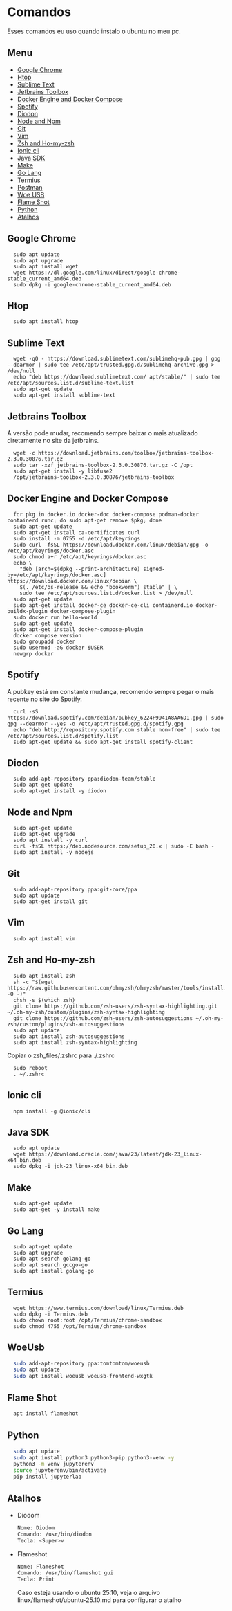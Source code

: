# Comandos
Esses comandos eu uso quando instalo o ubuntu no meu pc.

## Menu
- [Google Chrome](#google-chrome)
- [Htop](#htop)
- [Sublime Text](#sublime-text)
- [Jetbrains Toolbox](#jetbrains-toolbox)
- [Docker Engine and Docker Compose](#docker-engine-and-docker-compose)
- [Spotify](#spotify)
- [Diodon](#diodon)
- [Node and Npm](#node-and-npm)
- [Git](#git)
- [Vim](#vim)
- [Zsh and Ho-my-zsh](#zsh-and-ho-my-zsh)
- [Ionic cli](#ionic-cli)
- [Java SDK](#java-sdk)
- [Make](#make)
- [Go Lang](#go-lang)
- [Termius](#termius)
- [Postman](#postman)
- [Woe USB](#woe-usb)
- [Flame Shot](#flame-shot)
- [Python](#python)
- [Atalhos](#atalhos)

## Google Chrome
```shell
  sudo apt update
  sudo apt upgrade
  sudo apt install wget
  wget https://dl.google.com/linux/direct/google-chrome-stable_current_amd64.deb
  sudo dpkg -i google-chrome-stable_current_amd64.deb
```

## Htop
```shell
  sudo apt install htop
```

## Sublime Text
```shell
  wget -qO - https://download.sublimetext.com/sublimehq-pub.gpg | gpg --dearmor | sudo tee /etc/apt/trusted.gpg.d/sublimehq-archive.gpg > /dev/null
  echo "deb https://download.sublimetext.com/ apt/stable/" | sudo tee /etc/apt/sources.list.d/sublime-text.list
  sudo apt-get update
  sudo apt-get install sublime-text
```

## Jetbrains Toolbox
A versão pode mudar, recomendo sempre baixar o mais atualizado diretamente no site da jetbrains. 
```shell
  wget -c https://download.jetbrains.com/toolbox/jetbrains-toolbox-2.3.0.30876.tar.gz
  sudo tar -xzf jetbrains-toolbox-2.3.0.30876.tar.gz -C /opt
  sudo apt-get install -y libfuse2
  /opt/jetbrains-toolbox-2.3.0.30876/jetbrains-toolbox
```

## Docker Engine and Docker Compose
```shell
  for pkg in docker.io docker-doc docker-compose podman-docker containerd runc; do sudo apt-get remove $pkg; done
  sudo apt-get update
  sudo apt-get install ca-certificates curl
  sudo install -m 0755 -d /etc/apt/keyrings
  sudo curl -fsSL https://download.docker.com/linux/debian/gpg -o /etc/apt/keyrings/docker.asc
  sudo chmod a+r /etc/apt/keyrings/docker.asc
  echo \
    "deb [arch=$(dpkg --print-architecture) signed-by=/etc/apt/keyrings/docker.asc] https://download.docker.com/linux/debian \
    $(. /etc/os-release && echo "bookworm") stable" | \
    sudo tee /etc/apt/sources.list.d/docker.list > /dev/null
  sudo apt-get update
  sudo apt-get install docker-ce docker-ce-cli containerd.io docker-buildx-plugin docker-compose-plugin
  sudo docker run hello-world
  sudo apt-get update
  sudo apt-get install docker-compose-plugin
  docker compose version
  sudo groupadd docker
  sudo usermod -aG docker $USER
  newgrp docker
```

## Spotify
A pubkey está em constante mudança, recomendo sempre pegar o mais recente no site do Spotify.
```shell
  curl -sS https://download.spotify.com/debian/pubkey_6224F9941A8AA6D1.gpg | sudo gpg --dearmor --yes -o /etc/apt/trusted.gpg.d/spotify.gpg
  echo "deb http://repository.spotify.com stable non-free" | sudo tee /etc/apt/sources.list.d/spotify.list
  sudo apt-get update && sudo apt-get install spotify-client
```

## Diodon
```shell
  sudo add-apt-repository ppa:diodon-team/stable
  sudo apt-get update
  sudo apt-get install -y diodon
```

## Node and Npm
```shell
  sudo apt-get update
  sudo apt-get upgrade
  sudo apt install -y curl
  curl -fsSL https://deb.nodesource.com/setup_20.x | sudo -E bash -
  sudo apt install -y nodejs
```

## Git
```shell
  sudo add-apt-repository ppa:git-core/ppa
  sudo apt update
  sudo apt-get install git
```

## Vim
```shell
  sudo apt install vim
```

## Zsh and Ho-my-zsh
```shell
  sudo apt install zsh
  sh -c "$(wget https://raw.githubusercontent.com/ohmyzsh/ohmyzsh/master/tools/install.sh -O -)"
  chsh -s $(which zsh)
  git clone https://github.com/zsh-users/zsh-syntax-highlighting.git ~/.oh-my-zsh/custom/plugins/zsh-syntax-highlighting
  git clone https://github.com/zsh-users/zsh-autosuggestions ~/.oh-my-zsh/custom/plugins/zsh-autosuggestions
  sudo apt update
  sudo apt install zsh-autosuggestions
  sudo apt install zsh-syntax-highlighting  
```
Copiar o zsh_files/.zshrc para ./.zshrc
```shell
  sudo reboot
  . ~/.zshrc
```

## Ionic cli
```shell
  npm install -g @ionic/cli
```

## Java SDK
```shell
  sudo apt update
  wget https://download.oracle.com/java/23/latest/jdk-23_linux-x64_bin.deb
  sudo dpkg -i jdk-23_linux-x64_bin.deb
```

## Make
```shell
  sudo apt-get update
  sudo apt-get -y install make
```

## Go Lang
```shell
  sudo apt-get update
  sudo apt upgrade
  sudo apt search golang-go
  sudo apt search gccgo-go
  sudo apt install golang-go
```

## Termius
```shell
  wget https://www.termius.com/download/linux/Termius.deb
  sudo dpkg -i Termius.deb
  sudo chown root:root /opt/Termius/chrome-sandbox   
  sudo chmod 4755 /opt/Termius/chrome-sandbox  
```

## WoeUsb
```bash
  sudo add-apt-repository ppa:tomtomtom/woeusb
  sudo apt update
  sudo apt install woeusb woeusb-frontend-wxgtk
```

## Flame Shot
```bash
  apt install flameshot
```

## Python
```bash
  sudo apt update
  sudo apt install python3 python3-pip python3-venv -y
  python3 -m venv jupyterenv
  source jupyterenv/bin/activate
  pip install jupyterlab
```
## Atalhos
- Diodom
  ```bash
  Nome: Diodom
  Comando: /usr/bin/diodon
  Tecla: <Super>v
  ```
- Flameshot
  ```bash
  Nome: Flameshot
  Comando: /usr/bin/flameshot gui
  Tecla: Print
  ```
  Caso esteja usando o ubuntu 25.10, veja o arquivo linux/flameshot/ubuntu-25.10.md para configurar o atalho
  
